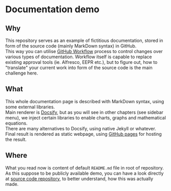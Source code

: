 # Documentation demo

## Why

This repository serves as an example of fictitious documentation, stored in form of the source code (mainly MarkDown syntax) in GitHub.  
This way you can utilise [GitHub Workflow](https://guides.github.com/introduction/flow/) process to control changes over various types of documentation. Workflow itself is capable to replace existing approval tools (ie. Alfresco, EEPR etc.), but to figure out, how to "translate" your current work into form of the source code is the main challenge here.  

## What

This whole documentation page is described with MarkDown syntax, using some external libraries.  
Main renderer is [Docsify](https://docsify.js.org), but as you will see in other chapters (see sidebar menu), we inject certain libraries to enable charts, graphs and mathematical equations.  
There are many alternatives to Docsify, using native Jekyll or whatever.  
Final result is rendered as static webpage, using [GitHub pages](https://pages.github.com/) for hosting the result.  

## Where

What you read now is content of default `README.md` file in root of repository. As this suppose to be publicly available demo, you can have a look directly at [source code repository](https://github.com/do-team/document), to better understand, how this was actually made.  
